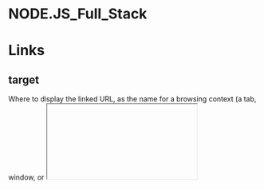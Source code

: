 # NODE.JS_Full_Stack
<h1>Links</h1>
<h2>target</h2>

Where to display the linked URL, as the name for a browsing context (a tab, window, or <iframe>).
  
  The following keywords have special meanings for where to load the URL:
  <ul>
  
<li>_self: the current browsing context. (Default)</li>
<li>_blank: usually a new tab, but users can configure browsers to open a new window instead.</li>
<li>_parent: the parent browsing context of the current one. If no parent, behaves as _self.</li>
<li>_top: the topmost browsing context (the "highest" context that’s an ancestor of the current one). If no ancestors, behaves as _self.</li>
